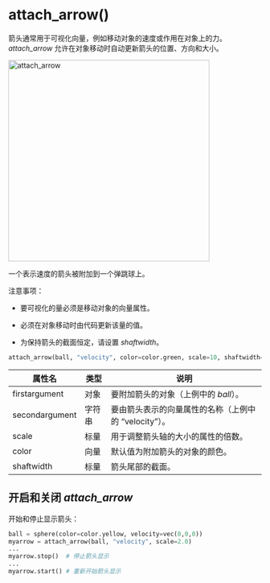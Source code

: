 # attach_arrow()

箭头通常用于可视化向量，例如移动对象的速度或作用在对象上的力。*attach_arrow* 允许在对象移动时自动更新箭头的位置、方向和大小。

<img src="https://cdn.phycat.cn/localediter/202405181727393.png" alt="attach_arrow" width="400"/>

一个表示速度的箭头被附加到一个弹跳球上。

注意事项：

- 要可视化的量必须是移动对象的向量属性。
  
- 必须在对象移动时由代码更新该量的值。
  
- 为保持箭头的截面恒定，请设置 *shaftwidth*。

```python
attach_arrow(ball, "velocity", color=color.green, scale=10, shaftwidth=ball.radius/3)
```

| 属性名        | 类型     | 说明                                                                                           |
|---------------|----------|------------------------------------------------------------------------------------------------|
| firstargument | 对象     | 要附加箭头的对象（上例中的 *ball*）。                                                            |
| secondargument| 字符串   | 要由箭头表示的向量属性的名称（上例中的 “velocity”）。                                            |
| scale         | 标量     | 用于调整箭头轴的大小的属性的倍数。                                                               |
| color         | 向量     | 默认值为附加箭头的对象的颜色。                                                                  |
| shaftwidth    | 标量     | 箭头尾部的截面。                                                                                 |

## 开启和关闭 *attach_arrow*

开始和停止显示箭头：

```python
ball = sphere(color=color.yellow, velocity=vec(0,0,0))
myarrow = attach_arrow(ball, "velocity", scale=2.0)
...
myarrow.stop()  # 停止箭头显示
...
myarrow.start() # 重新开始箭头显示
```
